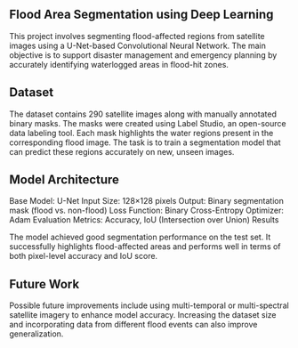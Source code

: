 ## Flood Area Segmentation using Deep Learning

This project involves segmenting flood-affected regions from satellite images using a U-Net-based Convolutional Neural Network. The main objective is to support disaster management and emergency planning by accurately identifying waterlogged areas in flood-hit zones.

## Dataset

The dataset contains 290 satellite images along with manually annotated binary masks. The masks were created using Label Studio, an open-source data labeling tool. Each mask highlights the water regions present in the corresponding flood image. The task is to train a segmentation model that can predict these regions accurately on new, unseen images.

## Model Architecture

Base Model: U-Net
Input Size: 128×128 pixels
Output: Binary segmentation mask (flood vs. non-flood)
Loss Function: Binary Cross-Entropy
Optimizer: Adam
Evaluation Metrics: Accuracy, IoU (Intersection over Union)
Results

The model achieved good segmentation performance on the test set. It successfully highlights flood-affected areas and performs well in terms of both pixel-level accuracy and IoU score.

## Future Work

Possible future improvements include using multi-temporal or multi-spectral satellite imagery to enhance model accuracy. Increasing the dataset size and incorporating data from different flood events can also improve generalization.

